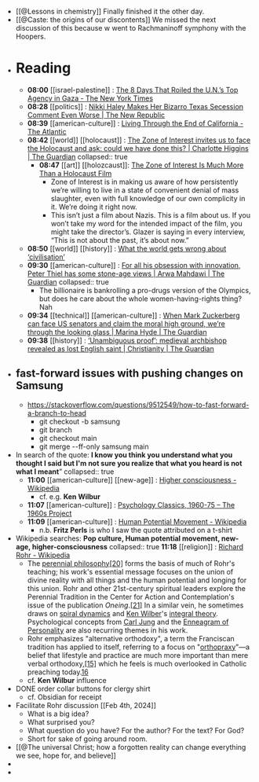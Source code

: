 - [[@Lessons in chemistry]] Finally finished it the other day.
- [[@Caste: the origins of our discontents]] We missed the next discussion of this because w went  to Rachmaninoff symphony with the Hoopers.
- # Reading
	- **08:00** [[israel-palestine]] :  [The 8 Days That Roiled the U.N.’s Top Agency in Gaza - The New York Times](https://www.nytimes.com/2024/02/03/world/middleeast/united-nations-gaza-unrwa.html?utm_source=newsshowcase&utm_medium=gnews&utm_campaign=CDAQyJmRlbTf0P0HGOrx39mCrZjYmgEqDwgAKgcICjCO64oDMJavPA&utm_content=rundown&gaa_at=la&gaa_n=AZsHK_kDKsT-sgtlcViqKBqBp2Tq282wSjiuHjwxU9wCvhi2tA_r_VFyMWKC0yjT9d0HzHhMS1GqI8UWnu2sRCZvCbqr&gaa_ts=65be4638&gaa_sig=hnJa_1lGCoHko9b2sq_ZVHeGucDffAcxoeC8Itjeq7T1zERpJrNoOGzcCYHkbVc1-3KJBtUkRZPNykL5T7Z1cg%3D%3D)
	- **08:28** [[politics]] :  [Nikki Haley Makes Her Bizarro Texas Secession Comment Even Worse | The New Republic](https://newrepublic.com/post/178708/nikki-haley-bizarre-texas-secede-comment)
	- **08:39** [[american-culture]] :  [Living Through the End of California - The Atlantic](https://www.theatlantic.com/books/archive/2024/02/manjula-martin-the-last-fire-season-california-climate-change/677328/)
	- **08:42** [[world]] [[holocaust]] :  [The Zone of Interest invites us to face the Holocaust and ask: could we have done this? | Charlotte Higgins | The Guardian](https://www.theguardian.com/commentisfree/2024/feb/03/zone-of-interest-holocaust-auschwitz-banality-evil)
	  collapsed:: true
		- **08:47** [[art]] [[holozcaust]]:  [The Zone of Interest Is Much More Than a Holocaust Film](https://jacobin.com/2024/02/zone-of-interest-holocaust-film)
			- Zone of Interest is in making us aware of how persistently we’re willing to live in a state of convenient denial of mass slaughter, even with full knowledge of our own complicity in it. We’re doing it right now.
			- This isn’t just a film about Nazis. This is a film about us.
			  If you won’t take my word for the intended impact of the film, you might take the director’s. Glazer is saying in every interview, “This is not about the past, it’s about now.”
	- **08:50** [[world]] [[history]] :  [What the world gets wrong about ‘civilisation’](https://www.ft.com/content/bb445b57-22e1-4e97-8d3f-f875d21f7877)
	- **09:30** [[american-culture]] :  [For all his obsession with innovation, Peter Thiel has some stone-age views | Arwa Mahdawi | The Guardian](https://www.theguardian.com/commentisfree/2024/feb/03/peter-thiel-steroid-olympics-enhanced-games-patriarchy)
	  collapsed:: true
		- The billionaire is bankrolling a pro-drugs version of the Olympics, but does he care about the whole women-having-rights thing? Nah
	- **09:34** [[technical]] [[american-culture]] :  [When Mark Zuckerberg can face US senators and claim the moral high ground, we’re through the looking glass | Marina Hyde | The Guardian](https://www.theguardian.com/commentisfree/2024/feb/02/mark-zuckerberg-meta-big-tech-washington)
	- **09:38** [[history]] :  [‘Unambiguous proof’: medieval archbishop revealed as lost English saint | Christianity | The Guardian](https://www.theguardian.com/world/2024/feb/03/unambiguous-proof-medieval-archbishop-revealed-as-lost-english-saint)
- ## fast-forward issues with pushing changes on Samsung
	- https://stackoverflow.com/questions/9512549/how-to-fast-forward-a-branch-to-head
		- git checkout -b samsung
		- git branch
		- git checkout main
		- git merge --ff-only samsung main
- In search of the quote: **I know you think you understand what you thought I said but I'm not sure you realize that what you heard is not what I meant**”
  collapsed:: true
	- **11:00** [[american-culture]] [[new-age]] :  [Higher consciousness - Wikipedia](https://en.wikipedia.org/wiki/Higher_consciousness)
		- cf. e.g. **Ken Wilbur**
	- **11:07** [[american-culture]] :  [Psychology Classics, 1960-75 – The 1960s Project](https://www.the1960sproject.com/sciences/psychology-psychiatry/psychology-classics-1960-75/)
	- **11:09** [[american-culture]] :  [Human Potential Movement - Wikipedia](https://en.wikipedia.org/wiki/Human_Potential_Movement)
		- n.b. **Fritz Perls** is who I saw the quote attributed on a t-shirt
- Wikipedia searches: **Pop culture, Human potential movement, new-age, higher-consciousness**
  collapsed:: true
  **11:18** [[religion]] :  [Richard Rohr - Wikipedia](https://en.wikipedia.org/wiki/Richard_Rohr)
	- The [perennial philosophy](https://en.m.wikipedia.org/wiki/Perennial_philosophy)[[20]](https://en.m.wikipedia.org/wiki/Richard_Rohr#cite_note-20) forms the basis of much of Rohr's teaching; his work's essential message focuses on the union of divine reality with all things and the human potential and longing for this union. Rohr and other 21st-century spiritual leaders explore the Perennial Tradition in the Center for Action and Contemplation's issue of the publication *Oneing*.[[21]](https://en.m.wikipedia.org/wiki/Richard_Rohr#cite_note-Holcomb_2017_p._175-21) In a similar vein, he sometimes draws on [spiral dynamics](https://en.m.wikipedia.org/wiki/Spiral_dynamics) and [Ken Wilber](https://en.m.wikipedia.org/wiki/Ken_Wilber)'s [integral theory](https://en.m.wikipedia.org/wiki/Integral_theory_(Ken_Wilber)). Psychological concepts from [Carl Jung](https://en.m.wikipedia.org/wiki/Carl_Jung) and the [Enneagram of Personality](https://en.m.wikipedia.org/wiki/Enneagram_of_Personality) are also recurring themes in his work.
	- Rohr emphasizes "alternative orthodoxy", a term the Franciscan tradition has applied to itself, referring to a focus on "[orthopraxy](https://en.m.wikipedia.org/wiki/Orthopraxy)"—a belief that lifestyle and practice are much more important than mere verbal orthodoxy,[[15]](https://en.m.wikipedia.org/wiki/Richard_Rohr#cite_note-15) which he feels is much overlooked in Catholic preaching today.[16](https://en.m.wikipedia.org/wiki/Richard_Rohr#cite_note-16)
	- cf. **Ken Wilbur** influence
- DONE order collar buttons for clergy shirt
	- cf. Obsidian for receipt
- Facilitate Rohr discussion [[Feb 4th, 2024]]
	- What is a big idea?
	- What surprised you?
	- What question do you have? For the author? For the text? For God?
	- Short for sake of going around room.
- [[@The universal Christ; how a forgotten reality can change everything we see, hope for, and believe]]
-
-